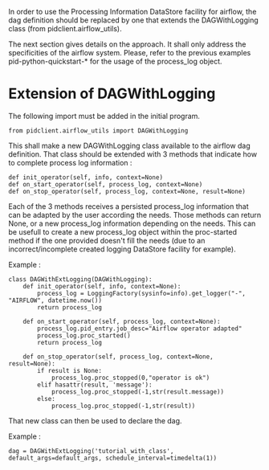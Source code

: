 In order to use the Processing Information DataStore facility for airflow, the dag definition should be replaced by one that extends the DAGWithLogging class (from pidclient.airflow_utils).  

The next section gives details on the approach.  It shall only address the specificities of the airflow system.  Please, refer to the previous examples pid-python-quickstart-* for the usage of the process_log object.

# Extension of DAGWithLogging

The following import must be added in the initial program.

	from pidclient.airflow_utils import DAGWithLogging
	
This shall make a new DAGWithLogging class available to the airflow dag definition.  That class should be extended with 3 methods that indicate how to complete process log information :

	def init_operator(self, info, context=None)
	def on_start_operator(self, process_log, context=None)
	def on_stop_operator(self, process_log, context=None, result=None)

Each of the 3 methods receives a persisted process_log information that can be adapted by the user according the needs.  Those methods can return None, or a new process_log information depending on the needs.  This can be usefull to create a new process_log object within the proc-started method if the one provided doesn't fill the needs (due to an incorrect/incomplete created logging DataStore facility for example).

Example :

	class DAGWithExtLogging(DAGWithLogging):
	    def init_operator(self, info, context=None):
	        process_log = LoggingFactory(sysinfo=info).get_logger("-", "AIRFLOW", datetime.now())
	        return process_log
	    
	    def on_start_operator(self, process_log, context=None):
	        process_log.pid_entry.job_desc="Airflow operator adapted"
	        process_log.proc_started()
	        return process_log
	        
	    def on_stop_operator(self, process_log, context=None, result=None):
	        if result is None:
	            process_log.proc_stopped(0,"operator is ok")
	        elif hasattr(result, 'message'):
	            process_log.proc_stopped(-1,str(result.message))
	        else:
	            process_log.proc_stopped(-1,str(result))

That new class can then be used to declare the dag.

Example :

	dag = DAGWithExtLogging('tutorial_with_class', default_args=default_args, schedule_interval=timedelta(1))
    

  